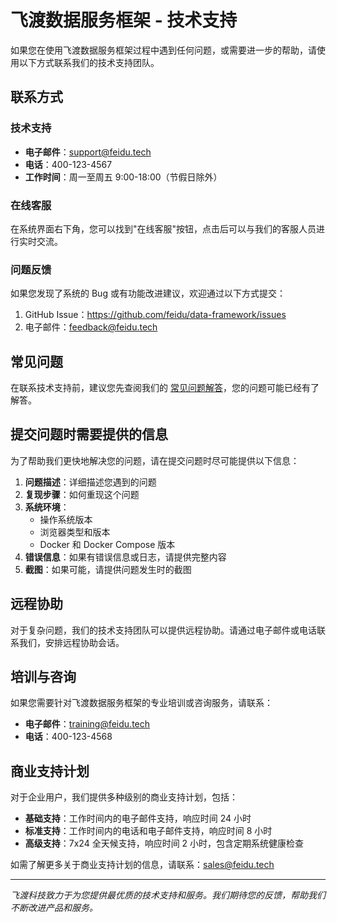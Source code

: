 # 飞渡数据服务框架 - 技术支持

如果您在使用飞渡数据服务框架过程中遇到任何问题，或需要进一步的帮助，请使用以下方式联系我们的技术支持团队。

## 联系方式

### 技术支持

- **电子邮件**：support@feidu.tech
- **电话**：400-123-4567
- **工作时间**：周一至周五 9:00-18:00（节假日除外）

### 在线客服

在系统界面右下角，您可以找到"在线客服"按钮，点击后可以与我们的客服人员进行实时交流。

### 问题反馈

如果您发现了系统的 Bug 或有功能改进建议，欢迎通过以下方式提交：

1. GitHub Issue：https://github.com/feidu/data-framework/issues
2. 电子邮件：feedback@feidu.tech

## 常见问题

在联系技术支持前，建议您先查阅我们的 [常见问题解答](FAQ.md)，您的问题可能已经有了解答。

## 提交问题时需要提供的信息

为了帮助我们更快地解决您的问题，请在提交问题时尽可能提供以下信息：

1. **问题描述**：详细描述您遇到的问题
2. **复现步骤**：如何重现这个问题
3. **系统环境**：
   - 操作系统版本
   - 浏览器类型和版本
   - Docker 和 Docker Compose 版本
4. **错误信息**：如果有错误信息或日志，请提供完整内容
5. **截图**：如果可能，请提供问题发生时的截图

## 远程协助

对于复杂问题，我们的技术支持团队可以提供远程协助。请通过电子邮件或电话联系我们，安排远程协助会话。

## 培训与咨询

如果您需要针对飞渡数据服务框架的专业培训或咨询服务，请联系：

- **电子邮件**：training@feidu.tech
- **电话**：400-123-4568

## 商业支持计划

对于企业用户，我们提供多种级别的商业支持计划，包括：

- **基础支持**：工作时间内的电子邮件支持，响应时间 24 小时
- **标准支持**：工作时间内的电话和电子邮件支持，响应时间 8 小时
- **高级支持**：7x24 全天候支持，响应时间 2 小时，包含定期系统健康检查

如需了解更多关于商业支持计划的信息，请联系：sales@feidu.tech

---

*飞渡科技致力于为您提供最优质的技术支持和服务。我们期待您的反馈，帮助我们不断改进产品和服务。*